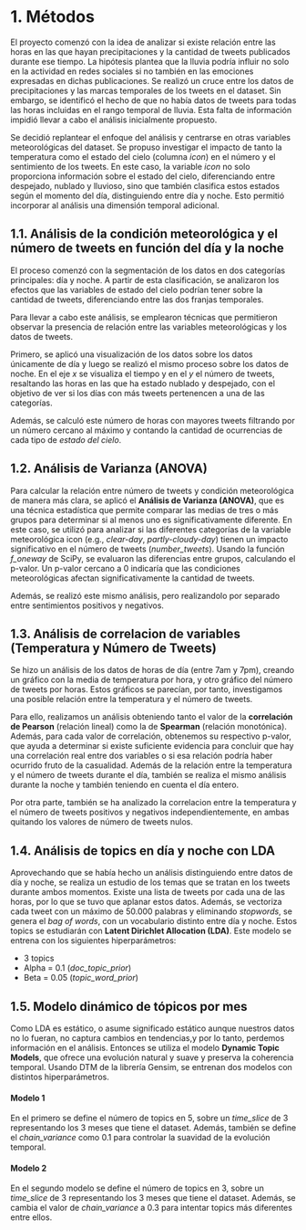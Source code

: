 # 1. Métodos

El proyecto comenzó con la idea de analizar si existe relación entre las horas en las que hayan precipitaciones y la cantidad de tweets publicados durante ese tiempo. La hipótesis plantea que la lluvia podría influir no solo en la actividad en redes sociales si no también en las emociones expresadas en dichas publicaciones. Se realizó un cruce entre los datos de precipitaciones y las marcas temporales de los tweets en el dataset. Sin embargo, se identificó el hecho de que no había datos de tweets para todas las horas incluidas en el rango temporal de lluvia. Esta falta de información impidió llevar a cabo el análisis inicialmente propuesto.

Se decidió replantear el enfoque del análisis y centrarse en otras variables meteorológicas del dataset. Se propuso investigar el impacto de tanto la temperatura como el estado del cielo (columna *icon*) en el número y el sentimiento de los tweets. En este caso, la variable *icon* no solo proporciona información sobre el estado del cielo, diferenciando entre despejado, nublado y lluvioso, sino que también clasifica estos estados según el momento del día, distinguiendo entre día y noche. Esto permitió incorporar al análisis una dimensión temporal adicional.

## 1.1. Análisis de la condición meteorológica y el número de tweets en función del día y la noche

El proceso comenzó con la segmentación de los datos en dos categorías principales: día y noche. A partir de esta clasificación, se analizaron los efectos que las variables de estado del cielo podrían tener sobre la cantidad de tweets, diferenciando entre las dos franjas temporales.

Para llevar a cabo este análisis, se emplearon técnicas que permitieron observar la presencia de relación entre las variables meteorológicas y los datos de tweets. 

Primero, se aplicó una visualización de los datos sobre los datos únicamente de día y luego se realizó el mismo proceso sobre los datos de noche. En el eje *x* se visualiza el tiempo y en el *y* el número de tweets, resaltando las horas en las que ha estado nublado y despejado, con el objetivo de ver si los días con más tweets pertenencen a una de las categorías. 

Además, se calculó este número de horas con mayores tweets filtrando por un número cercano al máximo y contando la cantidad de ocurrencias de cada tipo de *estado del cielo*.

## 1.2. Análisis de Varianza (ANOVA)

Para calcular la relación entre número de tweets y condición meteorológica de manera más clara, se aplicó el **Análisis de Varianza (ANOVA)**, que es una técnica estadística que permite comparar las medias de tres o más grupos para determinar si al menos uno es significativamente diferente. En este caso, se utilizó para analizar si las diferentes categorías de la variable meteorológica icon (e.g., *clear-day*, *partly-cloudy-day*) tienen un impacto significativo en el número de tweets (*number_tweets*). Usando la función *f_oneway* de SciPy, se evaluaron las diferencias entre grupos, calculando el p-valor. Un p-valor cercano a 0 indicaría que las condiciones meteorológicas afectan significativamente la cantidad de tweets.

Además, se realizó este mismo análisis, pero realizandolo por separado entre sentimientos positivos y negativos.

## 1.3. Análisis de correlacion de variables (Temperatura y Número de Tweets)

Se hizo un análisis de los datos de horas de día (entre 7am y 7pm), creando un gráfico con la media de temperatura por hora, y otro gráfico del número de tweets por horas. Estos gráficos se parecían, por tanto, investigamos una posible relación entre la temperatura y el número de tweets.

Para ello, realizamos un análisis obteniendo tanto el valor de la **correlación de Pearson** (relación lineal) como la de **Spearman** (relación monotónica). Además, para cada valor de correlación, obtenemos su respectivo p-valor, que ayuda a determinar si existe suficiente evidencia para concluir que hay una correlación real entre dos variables o si esa relación podría haber ocurrido fruto de la casualidad. Además de la relación entre la temperatura y el número de tweets durante el día, también se realiza el mismo análisis durante la noche y también teniendo en cuenta el día entero. 

Por otra parte, también se ha analizado la correlacion entre la temperatura y el número de tweets positivos y negativos independientemente, en ambas quitando los valores de número de tweets nulos.

## 1.4. Análisis de topics en día y noche con LDA

Aprovechando que se había hecho un análisis distinguiendo entre datos de día y noche, se realiza un estudio de los temas que se tratan en los tweets durante ambos momentos. Existe una lista de tweets por cada una de las horas, por lo que se tuvo que aplanar estos datos. Además, se vectoriza cada tweet con un máximo de 50.000 palabras y eliminando *stopwords*, se genera el *bag of words*, con un vocabulario distinto entre día y noche. Estos topics se estudiarán con **Latent Dirichlet Allocation (LDA)**. Este modelo se entrena con los siguientes hiperparámetros: 

- 3 topics
- Alpha = 0.1 (*doc_topic_prior*)
- Beta = 0.05 (*topic_word_prior*)


## 1.5. Modelo dinámico de tópicos por mes

Como LDA es estático, o asume significado estático aunque nuestros datos no lo fueran, no captura cambios en tendencias,y por lo tanto, perdemos información en el análisis. Entonces se utiliza el modelo **Dynamic Topic Models**, que ofrece una evolución natural y suave y preserva la coherencia temporal. Usando DTM de la librería Gensim, se entrenan dos modelos con distintos hiperparámetros. 

#### Modelo 1

En el primero se define el número de topics en 5, sobre un *time_slice* de 3 representando los 3 meses que tiene el dataset. Además, también se define el *chain_variance* como 0.1 para controlar la suavidad de la evolución temporal.

#### Modelo 2

En el segundo modelo se define el número de topics en 3, sobre un *time_slice* de 3 representando los 3 meses que tiene el dataset. Además, se cambia el valor de *chain_variance* a 0.3 para intentar topics más diferentes entre ellos.